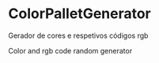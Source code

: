 # ColorPalletGenerator

Gerador de cores e respetivos códigos rgb

Color and rgb code random generator
